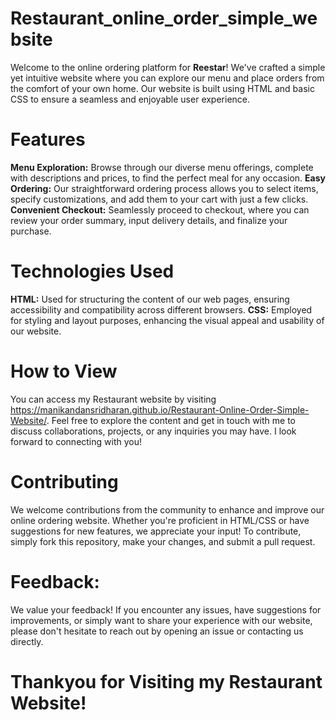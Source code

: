 # Restaurant_online_order_simple_website
Welcome to the online ordering platform for **Reestar**! We've crafted a simple yet intuitive website where you can explore our menu and place orders from the comfort of your own home. Our website is built using HTML and basic CSS to ensure a seamless and enjoyable user experience.

# Features
**Menu Exploration:** Browse through our diverse menu offerings, complete with descriptions and prices, to find the perfect meal for any occasion.
**Easy Ordering:** Our straightforward ordering process allows you to select items, specify customizations, and add them to your cart with just a few clicks.
**Convenient Checkout:** Seamlessly proceed to checkout, where you can review your order summary, input delivery details, and finalize your purchase.

# Technologies Used
**HTML:** Used for structuring the content of our web pages, ensuring accessibility and compatibility across different browsers.
**CSS:** Employed for styling and layout purposes, enhancing the visual appeal and usability of our website.

# How to View
You can access my Restaurant website by visiting https://manikandansridharan.github.io/Restaurant-Online-Order-Simple-Website/. Feel free to explore the content and get in touch with me to discuss collaborations, projects, or any inquiries you may have. I look forward to connecting with you!

# Contributing
We welcome contributions from the community to enhance and improve our online ordering website. Whether you're proficient in HTML/CSS or have suggestions for new features, we appreciate your input! To contribute, simply fork this repository, make your changes, and submit a pull request.

# Feedback:
We value your feedback! If you encounter any issues, have suggestions for improvements, or simply want to share your experience with our website, please don't hesitate to reach out by opening an issue or contacting us directly.

# Thankyou for Visiting my Restaurant Website!

